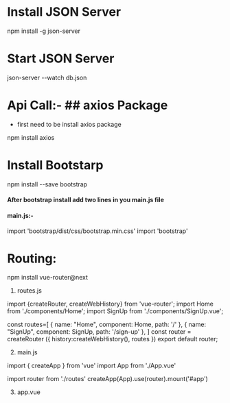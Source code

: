 # Install JSON Server
 npm install -g json-server
 
# Start JSON Server
 json-server --watch db.json
 
# Api Call:- ## axios Package
- first need to be install axios package

npm install axios

# Install Bootstarp
 npm install --save bootstrap

#### After bootstrap install add two lines in you main.js file
#### main.js:-
 import 'bootstrap/dist/css/bootstrap.min.css'
 import 'bootstrap'

# Routing:
 npm install vue-router@next
 
1) routes.js

import {createRouter, createWebHistory} from 'vue-router'; 
import Home from './components/Home';
import SignUp from './components/SignUp.vue';

const routes=[
    {
        name: "Home",
        component: Home,
        path: '/'
    },
    {
        name: "SignUp",
        component: SignUp,
        path: '/sign-up'
    },
]
const router = createRouter ({
    history:createWebHistory(),
    routes
})
export default router;


2) main.js

import { createApp } from 'vue'
import App from './App.vue'

import router from './routes'
createApp(App).use(router).mount('#app')

3) app.vue

<template>
  <router-view />
</template>

<script>
export default {
  name: 'App',
}
</script>

<style>
 
</style>

